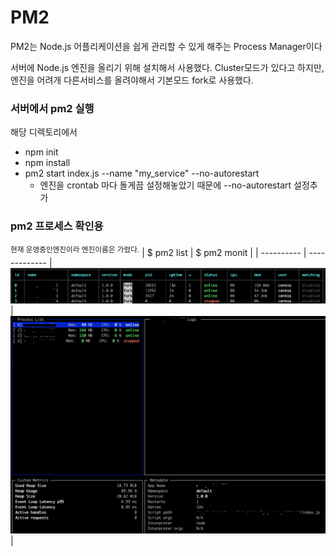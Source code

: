# PM2

PM2는 Node.js 어플리케이션을 쉽게 관리할 수 있게 해주는 Process Manager이다

서버에 Node.js 엔진을 올리기 위해 설치해서 사용했다.
Cluster모드가 있다고 하지만, 엔진을 어려개 다른서비스를 올려야해서 기본모드 fork로 사용했다.


### 서버에서 pm2 실행
해당 디렉토리에서
* npm init 
* npm install
* pm2 start index.js --name "my_service" --no-autorestart
    * 엔진을 crontab 마다 돌게끔 설정해놓았기 때문에 --no-autorestart 설정추가

### pm2 프로세스 확인용 
<sup>현재 운영중인엔진이라 엔진이름은 가렸다.</sup>
| $ pm2 list      |  $ pm2 monit |
| ---------- | ------------- 
|![](./img/pm2list.png) | ![](./img/pm2monit.png)| 

 